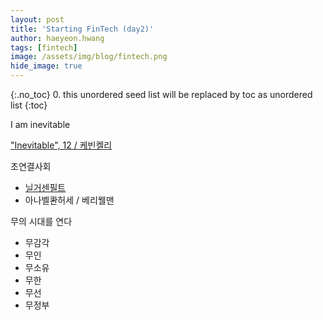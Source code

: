 ```yaml
---
layout: post
title: 'Starting FinTech (day2)' 
author: haeyeon.hwang
tags: [fintech]
image: /assets/img/blog/fintech.png
hide_image: true
---
```


{:.no_toc}
0. this unordered seed list will be replaced by toc as unordered list
{:toc}


I am inevitable

["Inevitable", 12 / 케빈켈리](http://blog.naver.com/PostView.nhn?blogId=jow1208&logNo=220905316291&categoryNo=0&parentCategoryNo=0&viewDate=&currentPage=1&postListTopCurrentPage=1&from=postView)

초연결사회 
- [닐거센필트](https://www.zdnet.co.kr/view/?no=00000039135229)
- 아나벨콴허세 / 베리웰맨

무의 시대를 연다
- 무감각
- 무인
- 무소유
- 무한
- 무선
- 무정부





